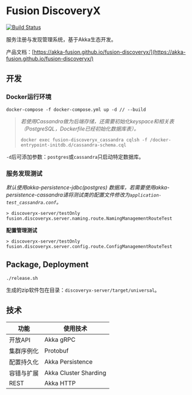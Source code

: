 # Fusion DiscoveryX

[![Build Status](https://travis-ci.org/akka-fusion/fusion-discoveryx.svg?branch=master)](https://travis-ci.org/akka-fusion/fusion-discoveryx)

服务注册与发现管理系统，基于Akka生态开发。

产品文档：[https://akka-fusion.github.io/fusion-discoveryx/](https://akka-fusion.github.io/fusion-discoveryx/)

## 开发

### Docker运行环境

```shell script
docker-compose -f docker-compose.yml up -d // --build
```

> *若使用Cassandra做为后端存储，还需要初始化keyspace和相关表（PostgreSQL，Dockerfile已经初始化数据库表）。*
> 
> ```shell script
> docker exec fusion-discoveryx_cassandra cqlsh -f /docker-entrypoint-initdb.d/cassandra-schema.cql
> ```

`-d`后可添加参数：`postgres`或`cassandra`只启动特定数据库。

### 服务发现测试

*默认使用akka-persistence-jdbc(postgres) 数据库，若需要使用akka-persistence-cassandra请将测试类的配置文件修改为`application-test_cassandra.conf`。*

```sbtshell
> discoveryx-server/testOnly fusion.discoveryx.server.naming.route.NamingManagementRouteTest
```

**配置管理测试**

```sbtshell
> discoveryx-server/testOnly fusion.discoveryx.server.config.route.ConfigManagementRouteTest
```

## Package, Deployment

```
./release.sh
```

生成的zip软件包在目录：`discoveryx-server/target/universal`。

## 技术

| 功能       | 使用技术              |
| ---------- | --------------------- |
| 开放API    | Akka gRPC             |
| 集群序例化 | Protobuf              |
| 配置持久化 | Akka Persistence      |
| 容错与扩展 | Akka Cluster Sharding |
| REST       | Akka HTTP             |

